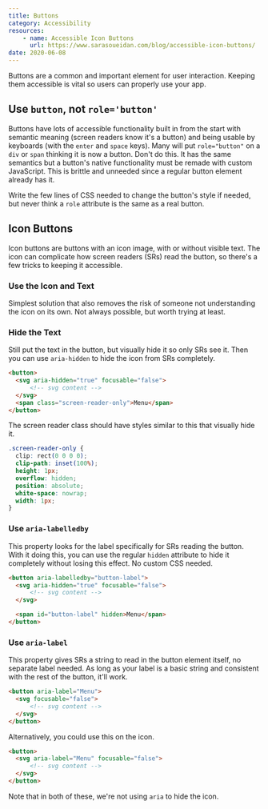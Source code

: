 ```yaml
---
title: Buttons
category: Accessibility
resources:
    - name: Accessible Icon Buttons
      url: https://www.sarasoueidan.com/blog/accessible-icon-buttons/
date: 2020-06-08
---
```


Buttons are a common and important element for user interaction. Keeping them accessible is vital so users can properly use your app.

## Use `button`, not `role='button'`

Buttons have lots of accessible functionality built in from the start with semantic meaning (screen readers know it's a button) and being usable by keyboards (with the `enter` and `space` keys). Many will put `role="button"` on a `div` or `span` thinking it is now a button. Don't do this. It has the same semantics but a button's native functionality must be remade with custom JavaScript. This is brittle and unneeded since a regular button element already has it.

Write the few lines of CSS needed to change the button's style if needed, but never think a `role` attribute is the same as a real button.

## Icon Buttons

Icon buttons are buttons with an icon image, with or without visible text. The icon can complicate how screen readers (SRs) read the button, so there's a few tricks to keeping it accessible.

### Use the Icon and Text

Simplest solution that also removes the risk of someone not understanding the icon on its own. Not always possible, but worth trying at least.

### Hide the Text

Still put the text in the button, but visually hide it so only SRs see it. Then you can use `aria-hidden` to hide the icon from SRs completely.

```html
<button>
  <svg aria-hidden="true" focusable="false">
      <!-- svg content -->
  </svg>
  <span class="screen-reader-only">Menu</span>
</button>
```

The screen reader class should have styles similar to this that visually hide it.

```css
.screen-reader-only {
  clip: rect(0 0 0 0);
  clip-path: inset(100%);
  height: 1px;
  overflow: hidden;
  position: absolute;
  white-space: nowrap;
  width: 1px;
}
```

### Use `aria-labelledby`

This property looks for the label specifically for SRs reading the button. With it doing this, you can use the regular `hidden` attribute to hide it completely without losing this effect. No custom CSS needed.

```html
<button aria-labelledby="button-label">
  <svg aria-hidden="true" focusable="false">
      <!-- svg content -->
  </svg>

  <span id="button-label" hidden>Menu</span>
</button>
```

### Use `aria-label`

This property gives SRs a string to read in the button element itself, no separate label needed. As long as your label is a basic string and consistent with the rest of the button, it'll work.

```html
<button aria-label="Menu">
  <svg focusable="false">
      <!-- svg content -->
  </svg>
</button>
```

Alternatively, you could use this on the icon.

```html
<button>
  <svg aria-label="Menu" focusable="false">
      <!-- svg content -->
  </svg>
</button>
```

Note that in both of these, we're not using `aria` to hide the icon.
